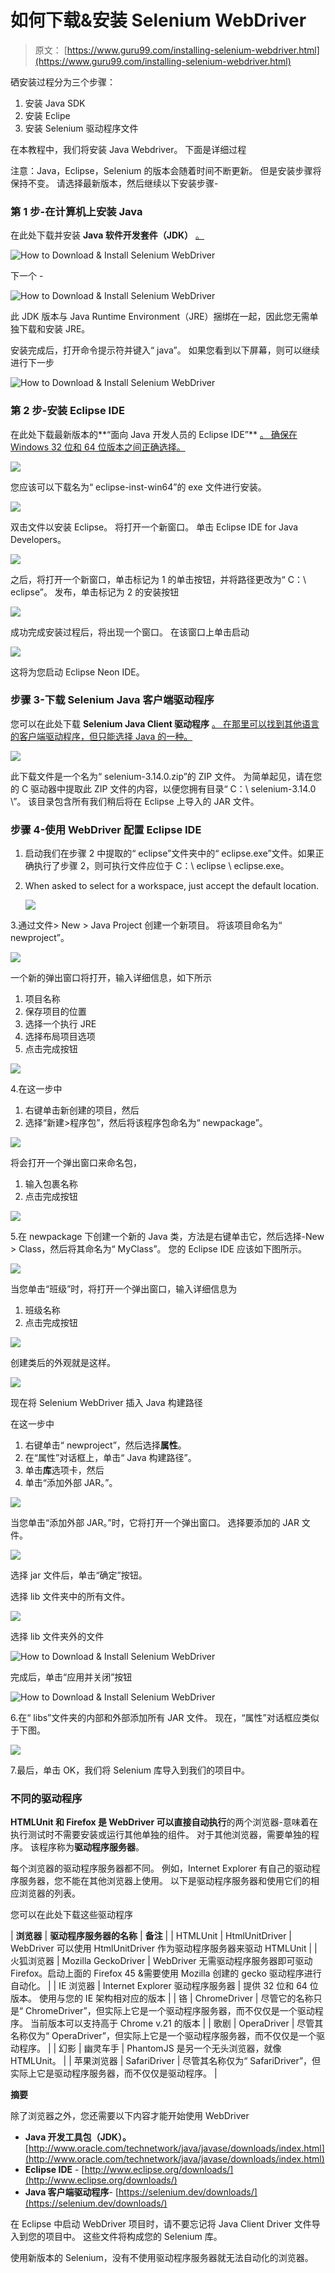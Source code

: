 # 如何下载&安装 Selenium WebDriver

> 原文： [https://www.guru99.com/installing-selenium-webdriver.html](https://www.guru99.com/installing-selenium-webdriver.html)

硒安装过程分为三个步骤：

1.  安装 Java SDK
2.  安装 Eclipe
3.  安装 Selenium 驱动程序文件

在本教程中，我们将安装 Java Webdriver。 下面是详细过程

注意：Java，Eclipse，Selenium 的版本会随着时间不断更新。 但是安装步骤将保持不变。 请选择最新版本，然后继续以下安装步骤-

### 第 1 步-在计算机上安装 Java

在此处下载并安装 **Java 软件开发套件（JDK）** [。](http://www.oracle.com/technetwork/java/javase/downloads/index.html)

![How to Download & Install Selenium WebDriver](img/eba8f7b5a88c4754a72f89f0f2f21206.png)

下一个 -

![How to Download & Install Selenium WebDriver](img/73973ec92050969ea802b783c2d3ae89.png)

此 JDK 版本与 Java Runtime Environment（JRE）捆绑在一起，因此您无需单独下载和安装 JRE。

安装完成后，打开命令提示符并键入“ java”。 如果您看到以下屏幕，则可以继续进行下一步

![How to Download & Install Selenium WebDriver](img/0c2147f32f9905340835a2612a9c73c2.png)

### 第 2 步-安装 Eclipse IDE

在此处下载最新版本的**“面向 Java 开发人员的 Eclipse IDE”** [。 确保在 Windows 32 位和 64 位版本之间正确选择。](http://www.eclipse.org/downloads/)

![](img/33de85d7ec0a9b88212012b69ceffc88.png)

您应该可以下载名为“ eclipse-inst-win64”的 exe 文件进行安装。

![](img/cf1d31b904151d322297b6f6bce5ce5c.png)

双击文件以安装 Eclipse。 将打开一个新窗口。 单击 Eclipse IDE for Java Developers。

![](img/3d6d893d278e8b4364b45889e073f089.png)

之后，将打开一个新窗口，单击标记为 1 的单击按钮，并将路径更改为“ C：\ eclipse”。 发布，单击标记为 2 的安装按钮

![](img/36394eec8ae0ad5cbf36688573ada9b6.png)

成功完成安装过程后，将出现一个窗口。 在该窗口上单击启动

![](img/ca8b9e232ef10dda74d22d062d80f5f4.png)

这将为您启动 Eclipse Neon IDE。

### 步骤 3-下载 Selenium Java 客户端驱动程序

您可以在此处下载 **Selenium Java Client 驱动程序** [。 在那里可以找到其他语言的客户端驱动程序，但只能选择 Java 的一种。](https://selenium.dev/downloads/)

![](img/b29fa903c5e5550a8b4077689a582dd8.png)

此下载文件是一个名为“ selenium-3.14.0.zip”的 ZIP 文件。 为简单起见，请在您的 C 驱动器中提取此 ZIP 文件的内容，以便您拥有目录“ C：\ selenium-3.14.0 \”。 该目录包含所有我们稍后将在 Eclipse 上导入的 JAR 文件。

### 步骤 4-使用 WebDriver 配置 Eclipse IDE

1.  启动我们在步骤 2 中提取的“ eclipse”文件夹中的“ eclipse.exe”文件。如果正确执行了步骤 2，则可执行文件应位于 C：\ eclipse \ eclipse.exe。
2.  When asked to select for a workspace, just accept the default location.

    ![](img/d96a02ecaf07f9ca5e084dad0f70da13.png)

3.通过文件> New > Java Project 创建一个新项目。 将该项目命名为“ newproject”。

![](img/fa9d8d5af831bcc27b5021c8ffbb24cd.png)

一个新的弹出窗口将打开，输入详细信息，如下所示

1.  项目名称
2.  保存项目的位置
3.  选择一个执行 JRE
4.  选择布局项目选项
5.  点击完成按钮

![](img/deae6d615aa5efd66a349c1a2e5718a4.png)

4.在这一步中

1.  右键单击新创建的项目，然后
2.  选择“新建>程序包”，然后将该程序包命名为“ newpackage”。

![](img/35c39a72767e9b5324b8c1d310bc0be8.png)

将会打开一个弹出窗口来命名包，

1.  输入包裹名称
2.  点击完成按钮

![](img/0e22ca5c35990c817db80fd3e9ae35c7.png)

5.在 newpackage 下创建一个新的 Java 类，方法是右键单击它，然后选择-New > Class，然后将其命名为“ MyClass”。 您的 Eclipse IDE 应该如下图所示。

![](img/61b075b8b417b9b7c11fc4ea24f4bf61.png)

当您单击“班级”时，将打开一个弹出窗口，输入详细信息为

1.  班级名称
2.  点击完成按钮

![](img/ac7604e624954f847be35b3f28ec1cc3.png)

创建类后的外观就是这样。

![](img/bbe7c49f847ea876eb4e41c059eca913.png)

现在将 Selenium WebDriver 插入 Java 构建路径

在这一步中

1.  右键单击“ newproject”，然后选择**属性**。
2.  在“属性”对话框上，单击“ Java 构建路径”。
3.  单击**库**选项卡，然后
4.  单击“添加外部 JAR。”。

![](img/a3f607a0b8297ccb33a5372b304a3f77.png)

当您单击“添加外部 JAR。”时，它将打开一个弹出窗口。 选择要添加的 JAR 文件。

![](img/9bbfdc471038d3336a379972fd042526.png)

选择 jar 文件后，单击“确定”按钮。

选择 lib 文件夹中的所有文件。

![](img/7bfcf703477ecde8ba12981bd400fb16.png)

选择 lib 文件夹外的文件

![How to Download & Install Selenium WebDriver](img/5cd96477ed23e09c5205f484707dea83.png)

完成后，单击“应用并关闭”按钮

![How to Download & Install Selenium WebDriver](img/277585daaec1b1ba9ad0e9ed456208fa.png)

6.在“ libs”文件夹的内部和外部添加所有 JAR 文件。 现在，“属性”对话框应类似于下图。

![](img/0caecff852d3fd5a2bbad74953871766.png)

7.最后，单击 OK，我们将 Selenium 库导入到我们的项目中。

### 不同的驱动程序

**HTMLUnit 和 Firefox 是 WebDriver 可以直接自动执行**的两个浏览器-意味着在执行测试时不需要安装或运行其他单独的组件。 对于其他浏览器，需要单独的程序。 该程序称为**驱动程序服务器**。

每个浏览器的驱动程序服务器都不同。 例如，Internet Explorer 有自己的驱动程序服务器，您不能在其他浏览器上使用。 以下是驱动程序服务器和使用它们的相应浏览器的列表。

您可以在此处下载这些驱动程序[](https://www.selenium.dev/)

| **浏览器** | **驱动程序服务器的名称** | **备注** |
| HTMLUnit | HtmlUnitDriver | WebDriver 可以使用 HtmlUnitDriver 作为驱动程序服务器来驱动 HTMLUnit |
| 火狐浏览器 | Mozilla GeckoDriver | WebDriver 无需驱动程序服务器即可驱动 Firefox。启动上面的 Firefox 45 &需要使用 Mozilla 创建的 gecko 驱动程序进行自动化。 |
| IE 浏览器 | Internet Explorer 驱动程序服务器 | 提供 32 位和 64 位版本。 使用与您的 IE 架构相对应的版本 |
| 铬 | ChromeDriver | 尽管它的名称只是“ ChromeDriver”，但实际上它是一个驱动程序服务器，而不仅仅是一个驱动程序。 当前版本可以支持高于 Chrome v.21 的版本 |
| 歌剧 | OperaDriver | 尽管其名称仅为“ OperaDriver”，但实际上它是一个驱动程序服务器，而不仅仅是一个驱动程序。 |
| 幻影 | 幽灵车手 | PhantomJS 是另一个无头浏览器，就像 HTMLUnit。 |
| 苹果浏览器 | SafariDriver | 尽管其名称仅为“ SafariDriver”，但实际上它是驱动程序服务器，而不仅仅是驱动程序。 |

**摘要**

除了浏览器之外，您还需要以下内容才能开始使用 WebDriver

*   **Java 开发工具包（JDK）。** [http://www.oracle.com/technetwork/java/javase/downloads/index.html](http://www.oracle.com/technetwork/java/javase/downloads/index.html)
*   **Eclipse IDE** - [http://www.eclipse.org/downloads/](http://www.eclipse.org/downloads/)
*   **Java 客户端驱动程序**- [https://selenium.dev/downloads/](https://selenium.dev/downloads/)

在 Eclipse 中启动 WebDriver 项目时，请不要忘记将 Java Client Driver 文件导入到您的项目中。 这些文件将构成您的 Selenium 库。

使用新版本的 Selenium，没有不使用驱动程序服务器就无法自动化的浏览器。
